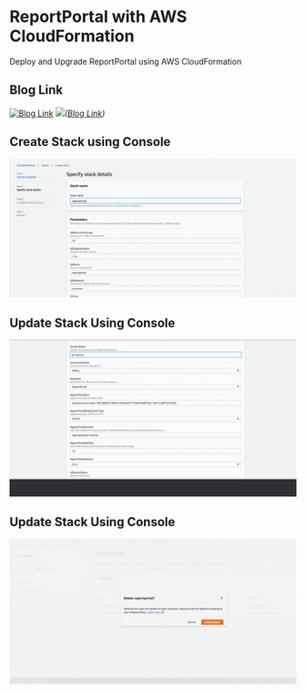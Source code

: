 # ReportPortal with AWS CloudFormation
Deploy and Upgrade ReportPortal using AWS CloudFormation

## Blog Link
[![Blog Link](https://miro.medium.com/max/1000/1*xTXIQI4LyQRV5SaSScmgOA.png)](https://medium.com/@chhatbarjignesh/deploy-reportportal-in-aws-with-aws-cloudformation-cd6553e27f74)
![](https://miro.medium.com/max/1000/1*xTXIQI4LyQRV5SaSScmgOA.png)*([Blog Link](https://medium.com/@chhatbarjignesh/deploy-reportportal-in-aws-with-aws-cloudformation-cd6553e27f74))*

## Create Stack using Console
![](create_stack.gif)

## Update Stack Using Console
![](update_stack.gif)

## Update Stack Using Console
![](delete_stack.gif)
